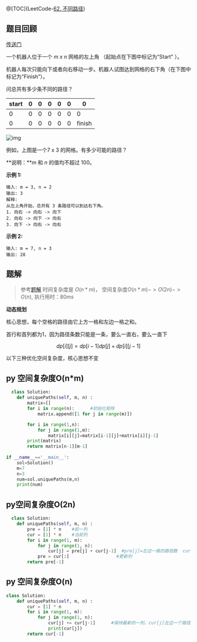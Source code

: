 @[TOC](LeetCode-[62. 不同路径](https://leetcode-cn.com/problems/unique-paths/))

## 题目回顾

[传送门](https://leetcode-cn.com/problems/unique-paths/)

一个机器人位于一个 *m x n* 网格的左上角 （起始点在下图中标记为“Start” ）。

机器人每次只能向下或者向右移动一步。机器人试图达到网格的右下角（在下图中标记为“Finish”）。

问总共有多少条不同的路径？

| start | 0    | 0    | 0    | 0    | 0    | 0      |
| ----- | ---- | ---- | ---- | ---- | ---- | ------ |
| 0     | 0    | 0    | 0    | 0    | 0    | 0      |
| 0     | 0    | 0    | 0    | 0    | 0    | finish |

![img](https://assets.leetcode-cn.com/aliyun-lc-upload/uploads/2018/10/22/robot_maze.png)

例如，上图是一个7 x 3 的网格。有多少可能的路径？

**说明：***m* 和 *n* 的值均不超过 100。

**示例 1:**

```
输入: m = 3, n = 2
输出: 3
解释:
从左上角开始，总共有 3 条路径可以到达右下角。
1. 向右 -> 向右 -> 向下
2. 向右 -> 向下 -> 向右
3. 向下 -> 向右 -> 向右
```

**示例 2:**

```
输入: m = 7, n = 3
输出: 28
```



## 题解

> 参考[题解](https://leetcode-cn.com/problems/unique-paths/solution/dong-tai-gui-hua-by-powcai-2/)
> 时间复杂度是 $O(n*m)$， 
> 空间复杂度$O(n*m)->O(2n)->O(n)$,
> 执行用时：$80 ms$ 

**动态规划**

核心思想，每个空格的路径由它上方一格和左边一格之和。

首行和首列都为1，因为路径条数只能是一条，要么一直右，要么一直下

$$dp[i][j]=dp[i-1]dp[j]+dp[i][j-1]$$

以下三种优化空间复杂度，核心思想不变



## py 空间复杂度O(n*m)

```python
  class Solution:
    def uniquePaths(self, m, n) :
    	matrix=[]
        for i in range(n):		#初始化矩阵
            matrix.append([1 for j in range(m)])

        for i in range(1,n):
            for j in range(1,m):
                matrix[i][j]=matrix[i-1][j]+matrix[i][j-1]
        print(matrix)
        return matrix[n-1][m-1]
             
if __name__=='__main__':
    sol=Solution()
    m=7
    n=3
    num=sol.uniquePaths(m,n)
    print(num)
```

## py空间复杂度O(2n)

```python
  class Solution:
    def uniquePaths(self, m, n) :
        pre = [1] * n    #前一列
        cur = [1] * n	 #当前列
        for i in range(1, m):
            for j in range(1, n):
                cur[j] = pre[j] + cur[j-1]  #pre[j]=左边一格的路径数  cur[j=1]=上边一格的路径数
            pre = cur[:]				  #更新列
        return pre[-1]
```



## py 空间复杂度O(n)

```python
class Solution:
    def uniquePaths(self, m, n) :
        cur = [1] * n
        for i in range(1, m):
            for j in range(1, n):
                cur[j] += cur[j-1]		#保持最新的一列，cur[j]左边一个路径数  cur[j=1]上边一格路径数
                print(cur[j])
        return cur[-1]
```

